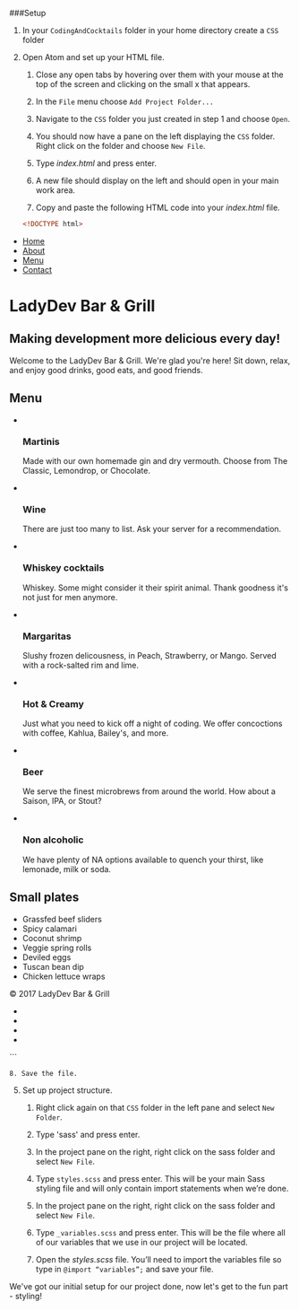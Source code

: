 ###Setup

1. In your `CodingAndCocktails` folder in your home directory create a `CSS` folder

2. Open Atom and set up your HTML file.

    1. Close any open tabs by hovering over them with your mouse at the top of the screen and clicking on the small x that appears.
    
    2. In the `File` menu choose `Add Project Folder...`
    
    3. Navigate to the `CSS` folder you just created in step 1 and choose `Open`.
    
    4. You should now have a pane on the left displaying the `CSS` folder. Right click on the folder and choose `New File`.
    
    5. Type _index.html_ and press enter.
    
    6. A new file should display on the left and should open in your main work area.  
    
    7. Copy and paste the following HTML code into your _index.html_ file.

    ```html
    <!DOCTYPE html>
<html lang="en">
<head>
	<meta charset="UTF-8">
	<title>LadyDev Bar &amp; Grill</title>
	<link rel="stylesheet" href="assets/css/styles.css">
</head>
<body>
	<nav class="navbar">
		<ul id="drinks">
			<li><a href="#">Home</a></li>
			<li><a href="#about">About</a></li>
			<li><a href="#drinks">Menu</a></li>
			<li><a href="#contact">Contact</a></li>
		</ul>
	</nav>
	<div class="main">
		<div class="hero" id="about">
			<div class="head">
				<h1>LadyDev Bar &amp; Grill</h1>
				<h2>Making development more delicious every day!</h2>
				<p>Welcome to the LadyDev Bar &amp; Grill.  We're glad you're here!  Sit down, relax, and enjoy good drinks, good eats, and good friends.</p>
			</div>
		</div>
		<div class="flexbox">
			<div class="drinks col-1">
				<h2>Menu</h2>
				<ul class="drinks">
				    <li class="item">
				    	<a href="#"><img src="assets/images/martini.jpg" alt=""></a>
				        <h3 class="head">Martinis</h3>
				        <p>Made with our own homemade gin and dry vermouth.  Choose from The Classic, Lemondrop, or Chocolate.</p>
				    </li>
				    <li class="item">
				    	<a href="#"><img src="assets/images/wine.jpg" alt=""></a>
				        <h3 class="head">Wine</h3>
				        <p>There are just too many to list.  Ask your server for a recommendation.</p>
				    </li>
				    <li class="item">
				    	<a href="#"><img src="assets/images/whiskey-cocktails.jpg" alt=""></a>
				        <h3 class="head">Whiskey cocktails</h3>
				        <p>Whiskey.  Some might consider it their spirit animal.  Thank goodness it's not just for men anymore.</p>
				    </li>
				    <li class="item">
				    	<a href="#"><img src="assets/images/margarita.jpg" alt=""></a>
				        <h3 class="head">Margaritas</h3>
				        <p>Slushy frozen delicousness, in Peach, Strawberry, or Mango.  Served with a rock-salted rim and lime.</p>
				    </li>
				    <li class="item">
				    	<a href="#"><img src="assets/images/hot-cocktail.jpg" alt=""></a>
				        <h3 class="head">Hot &amp; Creamy</h3>
				        <p>Just what you need to kick off a night of coding.  We offer concoctions with coffee, Kahlua, Bailey's, and more.</p>
				    </li>
				    <li class="item">
				    	<a href="#"><img src="assets/images/beer.jpg" alt=""></a>
				        <h3 class="head">Beer</h3>
				        <p>We serve the finest microbrews from around the world.  How about a Saison, IPA, or Stout?</p>
				    </li>
				    <li class="item">
				    	<a href="#"><img src="assets/images/milk.jpg" alt=""></a>
				    	<h3 class="head">Non alcoholic</h3>
							<p>We have plenty of NA options available to quench your thirst, like lemonade, milk or soda.</p>
				    </li>
				</ul>
			</div>
			<div class="food sidebar col-2">
				<h2>Small plates</h2>
				<ul class="food">
					<li>Grassfed beef sliders</li>
					<li>Spicy calamari</li>
					<li>Coconut shrimp</li>
					<li>Veggie spring rolls</li>
					<li>Deviled eggs</li>
					<li>Tuscan bean dip</li>
					<li>Chicken lettuce wraps</li>
				</ul>
			</div>
		</div>
	</div>
	<footer id="contact">
		<p>&copy; 2017 LadyDev Bar &amp; Grill</p>
		<ul>
			<li><a href="http://facebook.com/ladydevbargrill"><img src="assets/images/fb.png" alt=""></a></li>
			<li><a href="http://twitter.com/ladydevbargrill"><img src="assets/images/twitter.png" alt=""></a></li>
			<li><a href="http://instagram.com/ladydevbargrill"><img src="assets/images/instagram.png" alt=""></a></li>
			<li><a href="mailto:ladydevbargrill@example.com"><img src="assets/images/email.png" alt=""></a></li>
		</ul>
	</footer>
</body>
</html>
    ```
    
	8. Save the file.

5. Set up project structure.

	1. Right click again on that `CSS` folder in the left pane and select `New Folder`.  
	
	2. Type 'sass' and press enter.
	
	3. In the project pane on the right, right click on the sass folder and select `New File`. 

	4. Type `styles.scss` and press enter. This will be your main Sass styling file and will only contain import statements when we’re done.
	
	5. In the project pane on the right, right click on the sass folder and select `New File`. 

	4. Type `_variables.scss` and press enter. This will be the file where all of our variables that we use in our project will be located.

	5. Open the _styles.scss_ file.  You’ll need to import the variables file so type in ```@import “variables”;``` and save your file.

We've got our initial setup for our project done, now let's get to the fun part - styling!


